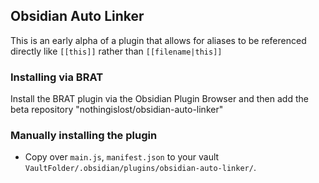 ## Obsidian Auto Linker

This is an early alpha of a plugin that allows for aliases to be referenced directly like `[[this]]` rather than `[[filename|this]]`

### Installing via BRAT

Install the BRAT plugin via the Obsidian Plugin Browser and then add the beta repository "nothingislost/obsidian-auto-linker"

### Manually installing the plugin

- Copy over `main.js`, `manifest.json` to your vault `VaultFolder/.obsidian/plugins/obsidian-auto-linker/`.
